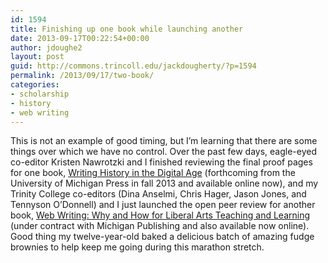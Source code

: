 ```yaml
---
id: 1594
title: Finishing up one book while launching another
date: 2013-09-17T00:22:54+00:00
author: jdoughe2
layout: post
guid: http://commons.trincoll.edu/jackdougherty/?p=1594
permalink: /2013/09/17/two-book/
categories:
- scholarship
- history
- web writing
---
```

This is not an example of good timing, but I&#8217;m learning that there are some things over which we have no control. Over the past few days, eagle-eyed co-editor Kristen Nawrotzki and I finished reviewing the final proof pages for one book, <a href="http://writinghistory.trincoll.edu" target="_blank">Writing History in the Digital Age</a> (forthcoming from the University of Michigan Press in fall 2013 and available online now), and my Trinity College co-editors (Dina Anselmi, Chris Hager, Jason Jones, and Tennyson O&#8217;Donnell) and I just launched the open peer review for another book, <a href="http://webwriting.trincoll.edu" target="_blank">Web Writing: Why and How for Liberal Arts Teaching and Learning</a> (under contract with Michigan Publishing and also available now online). Good thing my twelve-year-old baked a delicious batch of amazing fudge brownies to help keep me going during this marathon stretch.
